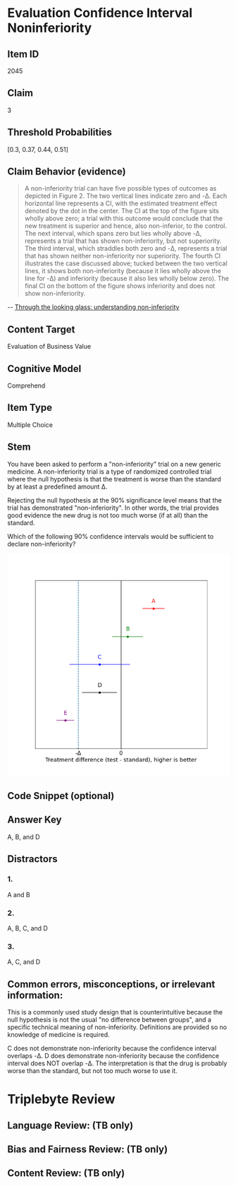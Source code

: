 # Evaluation Confidence Interval Noninferiority

## Item ID
2045

## Claim
3

## Threshold Probabilities
[0.3, 0.37, 0.44, 0.51]

## Claim Behavior (evidence)
> A non-inferiority trial can have five possible types of outcomes as depicted in Figure 2. The two vertical lines indicate zero and -Δ. Each horizontal line represents a CI, with the estimated treatment effect denoted by the dot in the center. The CI at the top of the figure sits wholly above zero; a trial with this outcome would conclude that the new treatment is superior and hence, also non-inferior, to the control. The next interval, which spans zero but lies wholly above -Δ, represents a trial that has shown non-inferiority, but not superiority. The third interval, which straddles both zero and -Δ, represents a trial that has shown neither non-inferiority nor superiority. The fourth CI illustrates the case discussed above; tucked between the two vertical lines, it shows both non-inferiority (because it lies wholly above the line for -Δ) and inferiority (because it also lies wholly below zero). The final CI on the bottom of the figure shows inferiority and does not show non-inferiority.

-- [Through the looking glass: understanding non-inferiority](https://trialsjournal.biomedcentral.com/articles/10.1186/1745-6215-12-106)

## Content Target
Evaluation of Business Value

## Cognitive Model
Comprehend

## Item Type
Multiple Choice

## Stem
You have been asked to perform a "non-inferiority" trial on a new generic medicine. A non-inferiority trial is a type of randomized controlled trial where the null hypothesis is that the treatment is worse than the standard by at least a predefined amount Δ. 

Rejecting the null hypothesis at the 90% significance level means that the trial has demonstrated "non-inferiority". In other words, the trial provides good evidence the new drug is not too much worse (if at all) than the standard.

Which of the following 90% confidence intervals would be sufficient to declare non-inferiority? 

![Plot](3-evaluation-confidence-interval-noninferiority-plot.png)

## Code Snippet (optional)

## Answer Key
A, B, and D

## Distractors
### 1.
A and B

### 2.
A, B, C, and D

### 3.
A, C, and D

## Common errors, misconceptions, or irrelevant information:
This is a commonly used study design that is counterintuitive because the null hypothesis is not the usual "no difference between groups", and a specific technical meaning of non-inferiority. Definitions are provided so no knowledge of medicine is required.

C does not demonstrate non-inferiority because the confidence interval overlaps -Δ. 
D does demonstrate non-inferiority because the confidence interval does NOT overlap -Δ. The interpretation is that the drug is probably worse than the standard, but not too much worse to use it.

# Triplebyte Review

## Language Review: (TB only)

## Bias and Fairness Review: (TB only)

## Content Review: (TB only)
